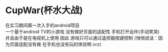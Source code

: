 # CupWar(杯水大战) 
在实习期间第一次入手的android项目  
一个基于android TV的小游戏  没有做好页面的适配性 手机打开会炸(手动笑哭)  
并且由于是在电视机上使用  因此  游戏只可以通过遥控器按键控制 (悄悄说话：因为页面适配没有做 在手机也没有玩的体验啊 orz)